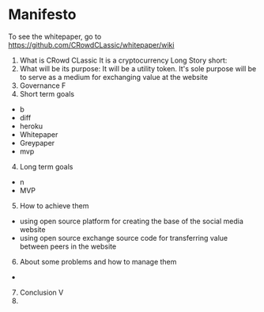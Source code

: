 # Manifesto
To see the whitepaper, go to https://github.com/CRowdCLassic/whitepaper/wiki

1. What is CRowd CLassic
It is a cryptocurrency
Long Story short:
2. What will be its purpose: It will be a utility token. It's sole purpose will be to serve as a medium for exchanging value at the website
3. Governance
F
4. Short term goals
- b
- diff
- heroku
- Whitepaper
- Greypaper
- mvp
4. Long term goals
- n
- MVP
5. How to achieve them
- using open source platform for creating the base of the social media website
- using open source exchange source code for transferring value between peers in the website
6. About some problems and how to manage them
-
7. Conclusion
V
8. 
